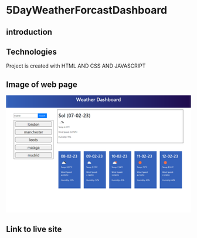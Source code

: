 # 5DayWeatherForcastDashboard

## introduction
 
## Technologies
Project is created with HTML AND CSS AND JAVASCRIPT

## Image of web page
<img src="./assets/images/127.0.0.1_5500__.png" alt="" />

## Link to live site




